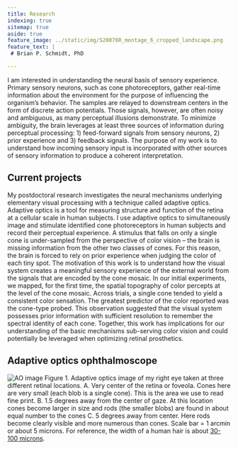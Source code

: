 ```yaml
---
title: Research
indexing: true
sitemap: true
aside: true
feature_image: ../static/img/S20076R_montage_6_cropped_landscape.png
feature_text: |
 # Brian P. Schmidt, PhD

---
```



I am interested in understanding the neural basis of sensory experience. Primary sensory neurons, such as cone photoreceptors, gather real-time information about the environment for the purpose of  influencing the organism’s behavior. The samples are relayed to downstream centers in the form of discrete action potentials. Those signals, however, are often noisy and ambiguous, as many perceptual illusions demonstrate.  To minimize ambiguity, the brain leverages at least three sources of information during perceptual processing: 1) feed-forward signals from sensory neurons, 2) prior experience and 3) feedback signals. The purpose of my work is to understand how incoming sensory input is incorporated with other sources of sensory information to produce a coherent interpretation. 

## Current projects

My postdoctoral research investigates the neural mechanisms underlying elementary visual processing with a technique called adaptive optics. Adaptive optics is a tool for measuring structure and function of the retina at a cellular scale in human subjects. I use adaptive optics to simultaneously image and stimulate identified cone photoreceptors in human subjects and record their perceptual experience.  A stimulus that falls on only a single cone is under-sampled from the perspective of color vision – the brain is missing information from the other two classes of cones. For this reason, the brain is forced to rely on prior experience when judging the color of each tiny spot. The motivation of this work is to understand how the visual system creates a meaningful sensory experience of the external world from the signals that are encoded by the cone mosaic. In our initial experiments, we mapped, for the first time, the spatial topography of color percepts at the level of the cone mosaic. Across trials, a single cone tended to yield a consistent color sensation. The greatest predictor of the color reported was the cone-type probed. This observation suggested that the visual system possesses prior information with sufficient resolution to remember the spectral identity of each cone. Together, this work has implications for our understanding of the basic mechanisms sub-serving color vision and could potentially be leveraged when optimizing retinal prosthetics.

## Adaptive optics ophthalmoscope

![AO image](../static/img/S20076R_IR_image_quality.png)
Figure 1. Adaptive optics image of my right eye taken at three different retinal locations. A. Very center of the retina or foveola. Cones here are very small (each blob is a single cone). This is the area we use to read fine print. B. 1.5 degrees away from the center of gaze. At this location cones become larger in size and rods (the smaller blobs) are found in about equal number to the cones C. 5 degrees away from center. Here rods become clearly visible and more numerous than cones. Scale bar = 1 arcmin or about 5 microns. For reference, the width of a human hair is about [30-100 microns](https://en.wikipedia.org/wiki/Hair%27s_breadth).

[RoordaLab]: orda.vision.berkeley.edu
[UCB]: https://www.berkeley.edu/
[Opto]: https://optometry.berkeley.edu/ 
[Neuro]: http://depts.washington.edu/neurogrd/
[NeitzLab]: http://neitzvision.com/


